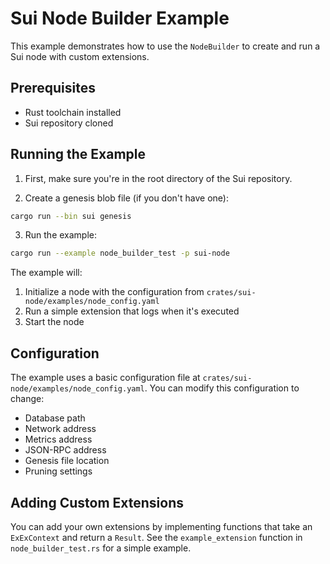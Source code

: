 # Sui Node Builder Example

This example demonstrates how to use the `NodeBuilder` to create and run a Sui node with custom extensions.

## Prerequisites

- Rust toolchain installed
- Sui repository cloned

## Running the Example

1. First, make sure you're in the root directory of the Sui repository.

2. Create a genesis blob file (if you don't have one):
```bash
cargo run --bin sui genesis
```

3. Run the example:
```bash
cargo run --example node_builder_test -p sui-node
```

The example will:
1. Initialize a node with the configuration from `crates/sui-node/examples/node_config.yaml`
2. Run a simple extension that logs when it's executed
3. Start the node

## Configuration

The example uses a basic configuration file at `crates/sui-node/examples/node_config.yaml`. You can modify this configuration to change:
- Database path
- Network address
- Metrics address
- JSON-RPC address
- Genesis file location
- Pruning settings

## Adding Custom Extensions

You can add your own extensions by implementing functions that take an `ExExContext` and return a `Result`. See the `example_extension` function in `node_builder_test.rs` for a simple example. 